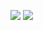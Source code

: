 
![](https://cdn.jsdelivr.net/gh/wangwenjie1314/PicCDN/2024-11-15/1731653950692-6d2114eb638d895b33789dd54d4c135e.jpeg)
![](https://cdn.jsdelivr.net/gh/wangwenjie1314/PicCDN/2024-11-14/1731540176179-image.png)